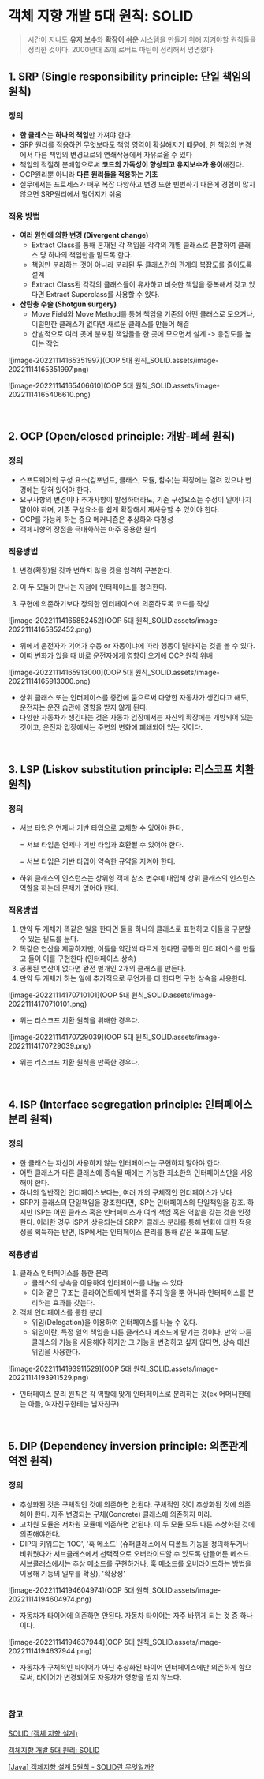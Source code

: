 # 객체 지향 개발 5대 원칙: SOLID

> 시간이 지나도 **유지 보수**와 **확장이 쉬운** 시스템을 만들기 위해 지켜야할 원칙들을 정리한 것이다. 2000년대 초에 로버트 마틴이 정리해서 명명했다.



## 1. SRP (Single responsibility principle: 단일 책임의 원칙) 

### 정의

- **한 클래스**는 **하나의 책임**만 가져야 한다.
- SRP 원리를 적용하면 무엇보다도 책임 영역이 확실해지기 떄문에, 한 책임의 변경에서 다른 책임의 변경으로의 연쇄작용에서 자유로울 수 있다
- 책임의 적절히 분배함으로써 **코드의 가독성이 향상되고 유지보수가 용이**해진다.
- OCP원리뿐 아니라 **다른 원리들을 적용하는 기초**
- 실무에서는 프로세스가 매우 복잡 다양하고 변경 또한 빈번하기 때문에 경험이 많지 않으면 SRP원리에서 멀어지기 쉬움

### 적용 방법

- **여러 원인에 의한 변경 (Divergent change)**
  - Extract Class를 통해 혼재된 각 책임을 각각의 개별 클래스로 분할하여 클래스 당 하나의 책임만을 맡도록 한다.
  - 책임만 분리하는 것이 아니라 분리된 두 클래스간의 관계의 복잡도를 줄이도록 설계
  - Extract Class된 각각의 클래스들이 유사하고 비슷한 책임을 중복해서 갖고 있다면 Extract Superclass를 사용할 수 있다.
- **산탄총 수술 (Shotgun surgery)**
  - Move Field와 Move Method를 통해 책임을 기존의 어떤 클래스로 모으거나, 이럴만한 클래스가 없다면 새로운 클래스를 만들어 해결
  - 산발적으로 여러 곳에 분포된 책임들을 한 곳에 모으면서 설계 -> 응집도를 높이는 작업

![image-20221114165351997](OOP 5대 원칙_SOLID.assets/image-20221114165351997.png)

![image-20221114165406610](OOP 5대 원칙_SOLID.assets/image-20221114165406610.png)

<br/>

## 2. OCP (Open/closed principle: 개방-폐쇄 원칙)

### 정의

- 스프트웨어의 구성 요소(컴포넌트, 클래스, 모듈, 함수)는 확장에는 열려 있으나 변경에는 닫혀 있어야 한다.
- 요구사항의 변경이나 추가사항이 발생하더라도, 기존 구성요소는 수정이 일어나지 말아야 하며, 기존 구성요소를 쉽게 확장해서 재사용할 수 있어야 한다.
- OCP를 가능케 하는 중요 메커니즘은 추상화와 다형성
- 객체지향의 장점을 극대화하는 아주 중용한 원리

### 적용방법

1. 변경(확장)될 것과 변하지 않을 것을 엄격히 구분한다.

2. 이 두 모듈이 만나는 지점에 인터페이스를 정의한다.
3. 구현에 의존하기보다 정의한 인터페이스에 의존하도록 코드를 작성

![image-20221114165852452](OOP 5대 원칙_SOLID.assets/image-20221114165852452.png)
- 위에서 운전자가 기어가 수동 or 자동이냐에 따라 행동이 달라지는 것을 볼 수 있다.
- 어떠 변화가 있을 때 바로 운전자에게 영향이 오기에 OCP 원칙 위배

![image-20221114165913000](OOP 5대 원칙_SOLID.assets/image-20221114165913000.png)

- 상위 클래스 또는 인터페이스를 중간에 둠으로써 다양한 자동차가 생긴다고 해도, 운전자는 운전 습관에 영향을 받지 않게 된다.
- 다양한 자동차가 생긴다는 것은 자동차 입장에서는 자신의 확장에는 개방되어 있는 것이고, 운전자 입장에서는 주변의 변화에 폐쇄되어 있는 것이다.

<br/>

## 3. LSP (Liskov substitution principle: 리스코프 치환 원칙)

### 정의

- 서브 타입은 언제나 기반 타입으로 교체할 수 있어야 한다.

  = 서브 타입은 언제나 기반 타입과 호환될 수 있어야 한다.

  = 서브 타입은 기반 타입이 약속한 규약을 지켜야 한다.

- 하위 클래스의 인스턴스는 상위형 객체 참조 변수에 대입해 상위 클래스의 인스턴스 역할을 하는데 문제가 없어야 한다.

### 적용방법

1. 만약 두 개체가 똑같은 일을 한다면 둘을 하나의 클래스로 표현하고 이들을 구분할 수 있는 필드를 둔다.
2. 똑같은 연산을 제공하지만, 이들을 약간씩 다르게 한다면 공통의 인터페이스를 만들고 둘이 이를 구현한다 (인터페이스 상속)
3. 공통된 연산이 없다면 완전 별개인 2개의 클래스를 만든다.
4. 만약 두 개체가 하는 일에 추가적으로 무언가를 더 한다면 구현 상속을 사용한다.

![image-20221114170710101](OOP 5대 원칙_SOLID.assets/image-20221114170710101.png)

- 위는 리스코프 치환 원칙을 위배한 경우다.

![image-20221114170729039](OOP 5대 원칙_SOLID.assets/image-20221114170729039.png)

- 위는 리스코프 치환 원칙을 만족한 경우다.

<br/>

## 4. ISP (Interface segregation principle: 인터페이스 분리 원칙)

### 정의

- 한 클래스는 자신이 사용하지 않는 인터페이스는 구현하지 말아야 한다.
- 어떤 클래스가 다른 클래스에 종속될 때에는 가능한 최소한의 인터페이스만을 사용해야 한다.
- 하나의 일반적인 인터페이스보다는, 여러 개의 구체적인 인터페이스가 낫다
- SRP가 클래스의 단일책임을 강조한다면, ISP는 인터페이스의 단일책임을 강조. 하지만 ISP는 어떤 클래스 혹은 인터페이스가 여러 책임 혹은 역할을 갖는 것을 인정한다. 이러한 경우 ISP가 상용되는데 SRP가 클래스 분리를 통해 변화에 대한 적응성을 획득하는 반면,  ISP에서는 인터페이스 분리를 통해 같은 목표에 도달.

### 적용방법

1. 클래스 인터페이스를 통한 분리
   - 클래스의 상속을 이용하여 인터페이스를 나눌 수 있다.
   - 이와 같은 구조는 클라이언트에게 변화를 주지 않을 뿐 아니라 인터페이스를 분리하는 효과를 갖는다.
2. 객체 인터페이스를 통한 분리
   - 위임(Delegation)을 이용하여 인터페이스를 나눌 수 있다.
   - 위임이란, 특정 일의 책임을 다른 클래스나 메소드에 맡기는 것이다. 만약 다른 클래스의 기능을 사용해야 하지만 그 기능을 변경하고 싶지 않다면, 상속 대신 위임을 사용한다.

![image-20221114193911529](OOP 5대 원칙_SOLID.assets/image-20221114193911529.png)

- 인터페이스 분리 원칙은 각 역할에 맞게 인터페이스로 분리하는 것(ex 어머니한테는 아들, 여자친구한테는 남자친구)

<br/>

## 5. DIP (Dependency inversion principle: 의존관계 역전 원칙)

### 정의

- 추상화된 것은 구체적인 것에 의존하면 안된다. 구체적인 것이 추상화된 것에 의존해야 한다. 자주 변경되는 구체(Concrete) 클래스에 의존하지 마라.
- 고차원 모듈은 저차원 모듈에 의존하면 안된다. 이 두 모듈 모두 다른 추상화된 것에 의존해야한다.
- DIP의 키워드는 'IOC', '훅 메소드' (슈퍼클래스에서 디폴트 기능을 정의해두거나 비워뒀다가 서브클래스에서 선택적으로 오버라이드할 수 있도록 만들어둔 메소드. 서브클래스에서는 추상 메소드를 구현하거나, 훅 메소드를 오버라이드하는 방법을 이용해 기능의 일부를 확장), '확장성'

![image-20221114194604974](OOP 5대 원칙_SOLID.assets/image-20221114194604974.png)

- 자동차가 타이어에 의존하면 안된다. 자동차 타이어는 자주 바뀌게 되는 것 중 하나이다.

![image-20221114194637944](OOP 5대 원칙_SOLID.assets/image-20221114194637944.png)

- 자동차가 구체적인 타이어가 아닌 추상화된 타이어 인터페이스에만 의존하게 함으로써, 타이어가 변경되어도 자동차가 영향을 받지 않느다.

<br/>

### 참고

[SOLID (객체 지향 설계)](https://ko.wikipedia.org/wiki/SOLID_(%EA%B0%9D%EC%B2%B4_%EC%A7%80%ED%96%A5_%EC%84%A4%EA%B3%84))

[객체지향 개발 5대 원리: SOLID](https://www.nextree.co.kr/p6960/)

[[Java] 객체지향 설계 5원칙 - SOLID란 무엇일까?](https://devlog-wjdrbs96.tistory.com/380)

